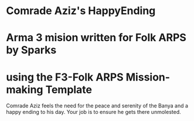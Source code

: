 # Comrade Aziz's HappyEnding #
# Arma 3 mision written for Folk ARPS by Sparks #
# using the F3-Folk ARPS Mission-making Template #

Comrade Aziz feels the need for the peace and serenity of the Banya and a
happy ending to his day. Your job is to ensure he gets there unmolested.

